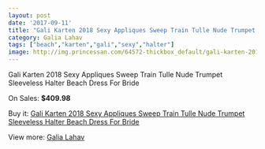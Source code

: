 ```yaml
---
layout: post
date: '2017-09-11'
title: "Gali Karten 2018 Sexy Appliques Sweep Train Tulle Nude Trumpet Sleeveless Halter Beach Dress For Bride"
category: Galia Lahav
tags: ["beach","karten","gali","sexy","halter"]
image: http://img.princessan.com/64572-thickbox_default/gali-karten-2018-sexy-appliques-sweep-train-tulle-nude-trumpet-sleeveless-halter-beach-dress-for-bride.jpg
---
```

Gali Karten 2018 Sexy Appliques Sweep Train Tulle Nude Trumpet Sleeveless Halter Beach Dress For Bride

On Sales: **$409.98**
<a href="https://www.princessan.com/en/galia-lahav/28695-gali-karten-2018-sexy-appliques-sweep-train-tulle-nude-trumpet-sleeveless-halter-beach-dress-for-bride.html"><amp-img layout="responsive" width="600" height="600" src="//img.princessan.com/64572-thickbox_default/gali-karten-2018-sexy-appliques-sweep-train-tulle-nude-trumpet-sleeveless-halter-beach-dress-for-bride.jpg" alt="Gali Karten 2018 Sexy Appliques Sweep Train Tulle Nude Trumpet Sleeveless Halter Beach Dress For Bride 0" /></a>
<a href="https://www.princessan.com/en/galia-lahav/28695-gali-karten-2018-sexy-appliques-sweep-train-tulle-nude-trumpet-sleeveless-halter-beach-dress-for-bride.html"><amp-img layout="responsive" width="600" height="600" src="//img.princessan.com/64576-thickbox_default/gali-karten-2018-sexy-appliques-sweep-train-tulle-nude-trumpet-sleeveless-halter-beach-dress-for-bride.jpg" alt="Gali Karten 2018 Sexy Appliques Sweep Train Tulle Nude Trumpet Sleeveless Halter Beach Dress For Bride 1" /></a>
<a href="https://www.princessan.com/en/galia-lahav/28695-gali-karten-2018-sexy-appliques-sweep-train-tulle-nude-trumpet-sleeveless-halter-beach-dress-for-bride.html"><amp-img layout="responsive" width="600" height="600" src="//img.princessan.com/64575-thickbox_default/gali-karten-2018-sexy-appliques-sweep-train-tulle-nude-trumpet-sleeveless-halter-beach-dress-for-bride.jpg" alt="Gali Karten 2018 Sexy Appliques Sweep Train Tulle Nude Trumpet Sleeveless Halter Beach Dress For Bride 2" /></a>
<a href="https://www.princessan.com/en/galia-lahav/28695-gali-karten-2018-sexy-appliques-sweep-train-tulle-nude-trumpet-sleeveless-halter-beach-dress-for-bride.html"><amp-img layout="responsive" width="600" height="600" src="//img.princessan.com/64574-thickbox_default/gali-karten-2018-sexy-appliques-sweep-train-tulle-nude-trumpet-sleeveless-halter-beach-dress-for-bride.jpg" alt="Gali Karten 2018 Sexy Appliques Sweep Train Tulle Nude Trumpet Sleeveless Halter Beach Dress For Bride 3" /></a>
<a href="https://www.princessan.com/en/galia-lahav/28695-gali-karten-2018-sexy-appliques-sweep-train-tulle-nude-trumpet-sleeveless-halter-beach-dress-for-bride.html"><amp-img layout="responsive" width="600" height="600" src="//img.princessan.com/64573-thickbox_default/gali-karten-2018-sexy-appliques-sweep-train-tulle-nude-trumpet-sleeveless-halter-beach-dress-for-bride.jpg" alt="Gali Karten 2018 Sexy Appliques Sweep Train Tulle Nude Trumpet Sleeveless Halter Beach Dress For Bride 4" /></a>

Buy it: [Gali Karten 2018 Sexy Appliques Sweep Train Tulle Nude Trumpet Sleeveless Halter Beach Dress For Bride](https://www.princessan.com/en/galia-lahav/28695-gali-karten-2018-sexy-appliques-sweep-train-tulle-nude-trumpet-sleeveless-halter-beach-dress-for-bride.html "Gali Karten 2018 Sexy Appliques Sweep Train Tulle Nude Trumpet Sleeveless Halter Beach Dress For Bride")

View more: [Galia Lahav](https://www.princessan.com/en/261-galia-lahav "Galia Lahav")